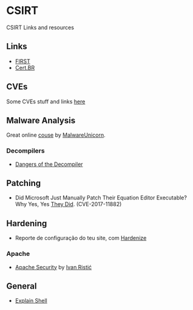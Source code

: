 # CSIRT

CSIRT Links and resources

## Links

 * [FIRST](http://www.first.org)
 * [Cert.BR](http://www.cert.br)
 
 
## CVEs

Some CVEs stuff and links [here](https://github.com/Spacial/csirt/blob/master/CVEsPoCs.md)

## Malware Analysis

Great online [couse](https://securedorg.github.io/RE101/intro/) by [MalwareUnicorn](https://github.com/securedorg).

### Decompilers

* [Dangers of the Decompiler](https://blog.ret2.io/2017/11/16/dangers-of-the-decompiler/)

## Patching

* Did Microsoft Just Manually Patch Their Equation Editor Executable? Why Yes, Yes [They Did](https://0patch.blogspot.com.br/2017/11/did-microsoft-just-manually-patch-their.html). (CVE-2017-11882)

## Hardening

* Reporte de configuração do teu site, com [Hardenize](https://www.hardenize.com/)

### Apache

 *  [Apache Security](https://www.feistyduck.com/library/apache-security/) by [Ivan Ristić](https://twitter.com/ivanristic)
 
## General

* [Explain Shell](https://explainshell.com)
